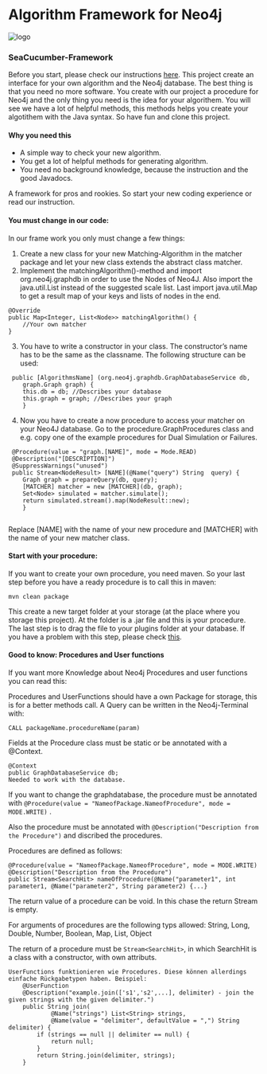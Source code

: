 #   Algorithm Framework for Neo4j
![logo](https://user-images.githubusercontent.com/32902225/37259706-145a1e84-258a-11e8-8bb5-a7681435116b.png)
### SeaCucumber-Framework

Before you start, please check our instructions [here](https://github.com/vonunwerth/Seacucumber/blob/master/Instruction/Instructions.pdf).
This project create an interface for your own algorithm and the Neo4j database. The best thing is that you need no more software.
You create with our project a procedure for Neo4j and the only thing you need is the idea for your algorithem. You will see we have a lot of helpful methods, this methods helps you create your algotithem with the Java syntax.
So have fun and clone this project.

#### Why you need this
- A simple way to check your new algorithm.
- You get a lot of helpful methods for generating algorithm.
- You need no background knowledge, because the instruction and the good Javadocs.

A framework for pros and rookies. So start your new coding experience or read our instruction.

#### You must change in our code:

In our frame work you only must change a few things:

1. Create a new class for your new Matching-Algorithm in the matcher package and let your new class extends the abstract class matcher.
2. Implement the matchingAlgorithm()-method and import org.neo4j.graphdb in order to use the Nodes of Neo4J. Also import the java.util.List instead of the suggested scale list. Last import java.util.Map to get a result map of your keys and lists of nodes in the end.

```
@Override
public Map<Integer, List<Node>> matchingAlgorithm() {
    //Your own matcher
}
```

3. You have to write a constructor in your class. The constructor’s name has to be the same as the classname. The following structure can be used:

```
 public [AlgorithmsName] (org.neo4j.graphdb.GraphDatabaseService db,
    graph.Graph graph) {
    this.db = db; //Describes your database
    this.graph = graph; //Describes your graph
    }
```

4. Now you have to create a now procedure to access your matcher on your Neo4J database. Go to the procedure.GraphProcedures class and e.g. copy one of the example procedures for Dual Simulation or Failures.

``` 
 @Procedure(value = "graph.[NAME]", mode = Mode.READ)
 @Description("[DESCRIPTION]")
 @SuppressWarnings("unused")
 public Stream<NodeResult> [NAME](@Name("query") String  query) {
    Graph graph = prepareQuery(db, query);
    [MATCHER] matcher = new [MATCHER](db, graph);
    Set<Node> simulated = matcher.simulate();
    return simulated.stream().map(NodeResult::new);
    }
    
```
Replace [NAME] with the name of your new procedure and [MATCHER] with the name of your new matcher class.

#### Start with your procedure:
If you want to create your own procedure, you need maven. So your last step before you have a ready procedure is to call this in maven:

`mvn clean package`

This create a new target folder at your storage (at the place where you storage this project). At the folder is a .jar file and this is your procedure. The last step is to drag the file to your plugins folder at your database.
If you have a problem with this step, please check [this](https://github.com/vonunwerth/Seacucumber/blob/master/Instruction/Instructions.pdf).

#### Good to know: Procedures and User functions
If you want more Knowledge about Neo4j Procedures and user functions you can read this:

Procedures and UserFunctions should have a own Package for storage, this is for a better methods call.
A Query can be written in the Neo4j-Terminal with:

`CALL packageName.procedureName(param)`

Fields at the Procedure class must be static or be annotated with a @Context.
```
@Context
public GraphDatabaseService db;
Needed to work with the database.
```

If you want to change the graphdatabase, the procedure must be annotated with
`@Procedure(value = "NameofPackage.NameofProcedure", mode = MODE.WRITE)` .

Also the procedure must be annotated with `@Description("Description from the Procedure")` and discribed the procedures.

Procedures are defined as follows:
```
@Procedure(value = "NameofPackage.NameofProcedure", mode = MODE.WRITE)
@Description("Description from the Procedure")
public Stream<SearchHit> nameOfProcedure(@Name("parameter1", int parameter1, @Name("parameter2", String parameter2) {...}
```

The return value of a procedure can be void. In this chase the return Stream is empty.

For arguments of procedures are the following typs allowed:
String, Long, Double, Number, Boolean, Map, List, Object

The return of a procedure must be `Stream<SearchHit>`, in which SearchHit is a class with a constructor, with own attributs.

```
UserFunctions funktionieren wie Procedures. Diese können allerdings einfache Rückgabetypen haben. Beispiel:
    @UserFunction
    @Description("example.join(['s1','s2',...], delimiter) - join the given strings with the given delimiter.")
    public String join(
            @Name("strings") List<String> strings,
            @Name(value = "delimiter", defaultValue = ",") String delimiter) {
        if (strings == null || delimiter == null) {
            return null;
        }
        return String.join(delimiter, strings);
    }
```
